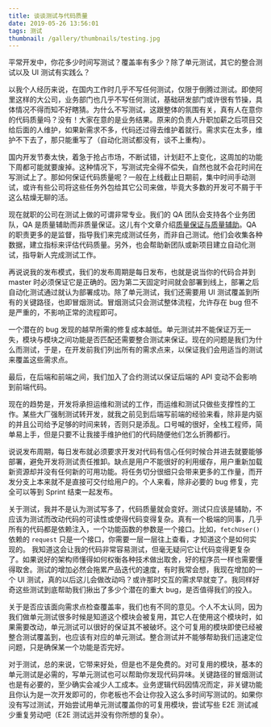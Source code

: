 ```yaml
---
title: 谈谈测试与代码质量
date: 2019-05-26 13:56:01
tags: 测试
thumbnail: /gallery/thumbnails/testing.jpg
---
```


平常开发中，你花多少时间写测试？覆盖率有多少？除了单元测试，其它的整合测试以及 UI 测试有实践么？

以我个人经历来说，在国内工作时几乎不写任何测试，仅限于倒腾过测试。即使阿里这样的大公司，业务部门也几乎不写任何测试，基础研发部门或许很有节操，具体情况不得而知不好瞎猜。为什么不写测试，这跟整体的氛围有关，真有人在意你的代码质量吗？没有！大家在意的是业务结果。原来的负责人升职加薪之后项目交给后面的人维护，如果新需求不多，代码还过得去维护着就行。需求实在太多，维护不下去了，那只能重写了（自动化测试都没有，谈不上重构）。

国内开发节奏太快，着急于抢占市场，不断试错，计划赶不上变化，这周加的功能下周都可能就要废掉。这种情况下，写测试完全得不偿失，自然也就不会花时间在写测试上了。那如何保证代码质量呢？一般在上线截止日期前，集中时间手动测试，或许有些公司将这些任务外包给其它公司来做，毕竟大多数的开发可不屑于干这么枯燥无聊的活。

现在就职的公司在测试上做的可谓非常专业。我们的 QA 团队会支持各个业务团队，QA 是质量辅助而非质量保证。这儿有个文章介绍[质量保证与质量辅助](https://www.utest.com/articles/quality-assurance-or-quality-assistance)。QA 的职责更多的是监督，指导我们来完成测试任务，而非自己测试。他们会收集各种数据，建立指标来评估代码质量。另外，也会帮助新团队或新项目建立自动化测试，指导新人完成测试工作。

再说说我的发布模式，我们的发布周期是每日发布，也就是说当你的代码合并到 master 时必须保证它是正确的。因为第二天固定时间就会部署到线上，部署之后自动化测试通过就认为部署成功。除了单元测试，我们还需要用 UI 测试覆盖到所有的关键路径，也即冒烟测试。冒烟测试只会测试整体流程，允许存在 bug 但不是严重的，不影响正常的流程即可。

一个潜在的 bug 发现的越早所需的修复成本越低。单元测试并不能保证万无一失，模块与模块之间功能是否匹配还需要整合测试来保证。现在的问题是我们为什么而测试，于是，在开发前我们列出所有的需求点来，以保证我们会用适当的测试来覆盖这些需求点。

最后，在后端和前端之间，我们加入了合约测试以保证后端的 API 变动不会影响到前端代码。

现在的趋势是，开发将承担运维和测试的工作，而运维和测试只做些支撑性的工作。某些大厂强制测试转开发，就我之前见到后端写前端的经验来看，除非是内驱的并且公司给予足够的时间来转，否则只是添乱。口号喊的很好，全栈工程师，简单易上手，但是只要不让我接手维护他们的代码随便他们怎么折腾都行。

说说发布周期，每日发布就必须要求开发对代码有信心任何时候合并进去就要能够部署，避免开发将测试责任推卸。缺点是用户不能很好的利用缓存，用户重新加载新资源却并没有任何新的可用功能。将任务切分很细只会带来更多的工作量，而开发分支上本来就不是直接可交付给用户的。个人来看，除非必要的 bug 修复，完全可以等到 Sprint 结束一起发布。

关于测试，我并不是认为测试写多了，代码质量就会变好。测试只应该是辅助，不应该为测试而改动代码的可读性或使得代码变得复杂。真有一个极端的同事，几乎所有的代码都是依赖注入，一个功能函数的参数是一个接口。比如，`fetchUser()` 依赖的 `request` 只是一个接口，你需要一层一层往上查看，才知道这个是如何实现的。
我知道这会让我的代码非常容易测试，但毫无疑问它让代码变得更复杂了。如果说好的架构师懂得如何权衡各种技术做出取舍，好的程序员一样也需要懂得取舍。测试的增加必然会拖累产品迭代的速度，有时我常会想，我现在增加的一个 UI 测试，真的以后这儿会做改动吗？或许那时交互的需求早就变了。我同样好奇这些测试到底帮助我们揪出了多少个潜在的重大 bug，是否值得我们的投入。

关于是否应该面向需求点检查覆盖率，我们也有不同的意见。个人不太认同，因为我们做单元测试很多时候是知道这个模块会被复用，其它人在使用这个模块时，如果需要改动，单元测试可以很好的保证其不被破坏。这个可复用的模块即使已经被整合测试覆盖到，也应该有对应的单元测试。整合测试并不能够帮助我们迅速定位问题，只是确保某一个功能是否完好。

对于测试，总的来说，它带来好处，但是也不是免费的。对可复用的模块，基本的单元测试是必需的，写单元测试也可以帮助你发现代码异味。关键路径的冒烟测试也是有必要的，至少确实会减少人工成本。业务逻辑代码因情况而定，非关键功能且你认为是一次开发即可的，你老板也不会让你投入这么多时间写测试的。如果你没有写过测试，开始尝试用单元测试覆盖你的可复用模块，尝试写些 E2E 测试减少重复劳动吧（E2E 测试远并没有你所想的复杂）。
